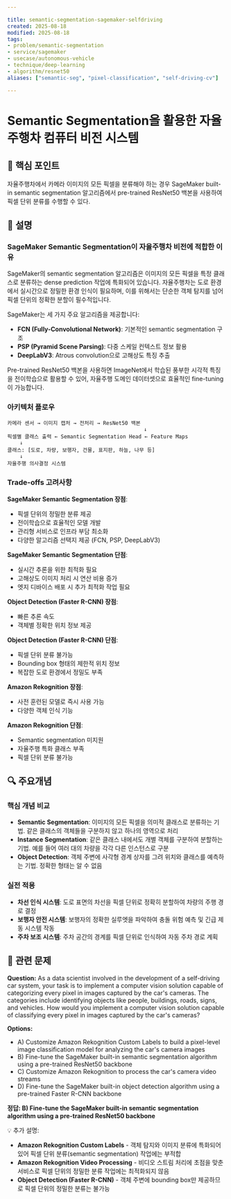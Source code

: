 ```yaml
---

title: semantic-segmentation-sagemaker-selfdriving
created: 2025-08-18
modified: 2025-08-18
tags:
- problem/semantic-segmentation
- service/sagemaker
- usecase/autonomous-vehicle
- technique/deep-learning
- algorithm/resnet50
aliases: ["semantic-seg", "pixel-classification", "self-driving-cv"]

---
```


# Semantic Segmentation을 활용한 자율주행차 컴퓨터 비전 시스템

## 🎯 핵심 포인트

자율주행차에서 카메라 이미지의 모든 픽셀을 분류해야 하는 경우 SageMaker built-in semantic segmentation 알고리즘에서 pre-trained ResNet50 백본을 사용하여 픽셀 단위 분류를 수행할 수 있다.

## 📝 설명

### SageMaker Semantic Segmentation이 자율주행차 비전에 적합한 이유

SageMaker의 semantic segmentation 알고리즘은 이미지의 모든 픽셀을 특정 클래스로 분류하는 dense prediction 작업에 특화되어 있습니다. 자율주행차는 도로 환경에서 실시간으로 정밀한 환경 인식이 필요하며, 이를 위해서는 단순한 객체 탐지를 넘어 픽셀 단위의 정확한 분할이 필수적입니다.

SageMaker는 세 가지 주요 알고리즘을 제공합니다:
- **FCN (Fully-Convolutional Network)**: 기본적인 semantic segmentation 구조
- **PSP (Pyramid Scene Parsing)**: 다중 스케일 컨텍스트 정보 활용
- **DeepLabV3**: Atrous convolution으로 고해상도 특징 추출

Pre-trained ResNet50 백본을 사용하면 ImageNet에서 학습된 풍부한 시각적 특징을 전이학습으로 활용할 수 있어, 자율주행 도메인 데이터셋으로 효율적인 fine-tuning이 가능합니다.

### 아키텍처 플로우

```
카메라 센서 → 이미지 캡처 → 전처리 → ResNet50 백본
                                            ↓
픽셀별 클래스 출력 ← Semantic Segmentation Head ← Feature Maps
    ↓
클래스: [도로, 차량, 보행자, 건물, 표지판, 하늘, 나무 등]
    ↓
자율주행 의사결정 시스템
```

### Trade-offs 고려사항

**SageMaker Semantic Segmentation 장점**:
- 픽셀 단위의 정밀한 분류 제공
- 전이학습으로 효율적인 모델 개발
- 관리형 서비스로 인프라 부담 최소화
- 다양한 알고리즘 선택지 제공 (FCN, PSP, DeepLabV3)

**SageMaker Semantic Segmentation 단점**:
- 실시간 추론을 위한 최적화 필요
- 고해상도 이미지 처리 시 연산 비용 증가
- 엣지 디바이스 배포 시 추가 최적화 작업 필요

**Object Detection (Faster R-CNN) 장점**:
- 빠른 추론 속도
- 객체별 정확한 위치 정보 제공

**Object Detection (Faster R-CNN) 단점**:
- 픽셀 단위 분류 불가능
- Bounding box 형태의 제한적 위치 정보
- 복잡한 도로 환경에서 정밀도 부족

**Amazon Rekognition 장점**:
- 사전 훈련된 모델로 즉시 사용 가능
- 다양한 객체 인식 기능

**Amazon Rekognition 단점**:
- Semantic segmentation 미지원
- 자율주행 특화 클래스 부족
- 픽셀 단위 분류 불가능

## 🔍 주요개념

### 핵심 개념 비교

- **Semantic Segmentation**: 이미지의 모든 픽셀을 의미적 클래스로 분류하는 기법. 같은 클래스의 객체들을 구분하지 않고 하나의 영역으로 처리
- **Instance Segmentation**: 같은 클래스 내에서도 개별 객체를 구분하여 분할하는 기법. 예를 들어 여러 대의 차량을 각각 다른 인스턴스로 구분
- **Object Detection**: 객체 주변에 사각형 경계 상자를 그려 위치와 클래스를 예측하는 기법. 정확한 형태는 알 수 없음

### 실전 적용

- **차선 인식 시스템**: 도로 표면의 차선을 픽셀 단위로 정확히 분할하여 차량의 주행 경로 결정
- **보행자 안전 시스템**: 보행자의 정확한 실루엣을 파악하여 충돌 위험 예측 및 긴급 제동 시스템 작동
- **주차 보조 시스템**: 주차 공간의 경계를 픽셀 단위로 인식하여 자동 주차 경로 계획

## 📝 관련 문제

**Question:** As a data scientist involved in the development of a self-driving car system, your task is to implement a computer vision solution capable of categorizing every pixel in images captured by the car's cameras. The categories include identifying objects like people, buildings, roads, signs, and vehicles. How would you implement a computer vision solution capable of classifying every pixel in images captured by the car's cameras?

**Options:**

- A) Customize Amazon Rekognition Custom Labels to build a pixel-level image classification model for analyzing the car's camera images
- B) Fine-tune the SageMaker built-in semantic segmentation algorithm using a pre-trained ResNet50 backbone
- C) Customize Amazon Rekognition to process the car's camera video streams
- D) Fine-tune the SageMaker built-in object detection algorithm using a pre-trained Faster R-CNN backbone

**정답: B) Fine-tune the SageMaker built-in semantic segmentation algorithm using a pre-trained ResNet50 backbone**

💡 추가 설명:

- **Amazon Rekognition Custom Labels** - 객체 탐지와 이미지 분류에 특화되어 있어 픽셀 단위 분류(semantic segmentation) 작업에는 부적합
- **Amazon Rekognition Video Processing** - 비디오 스트림 처리에 초점을 맞춘 서비스로 픽셀 단위의 정밀한 분류 작업에는 최적화되지 않음
- **Object Detection (Faster R-CNN)** - 객체 주변에 bounding box만 제공하므로 픽셀 단위의 정밀한 분류는 불가능